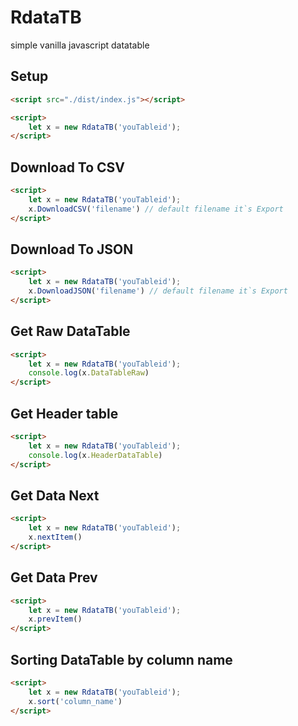 # RdataTB
simple vanilla javascript datatable 
## Setup

```html
<script src="./dist/index.js"></script>

<script>
    let x = new RdataTB('youTableid');
</script>
```

## Download To CSV
```html
<script>
    let x = new RdataTB('youTableid');
    x.DownloadCSV('filename') // default filename it`s Export
</script>
```
 

## Download To JSON
```html
<script>
    let x = new RdataTB('youTableid');
    x.DownloadJSON('filename') // default filename it`s Export
</script>
```

## Get Raw DataTable
```html
<script>
    let x = new RdataTB('youTableid');
    console.log(x.DataTableRaw)
</script>
```

## Get Header table
```html
<script>
    let x = new RdataTB('youTableid');
    console.log(x.HeaderDataTable)
</script>
```

## Get Data Next
```html
<script>
    let x = new RdataTB('youTableid');
    x.nextItem()
</script>
```

## Get Data Prev
```html
<script>
    let x = new RdataTB('youTableid');
    x.prevItem()
</script>
```

## Sorting DataTable by column name
```html
<script>
    let x = new RdataTB('youTableid');
    x.sort('column_name')
</script>
```

